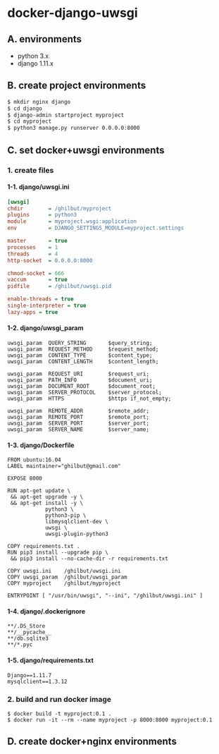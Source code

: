 # docker-django-uwsgi

## A. environments

- python 3.x
- django 1.11.x

## B. create project environments

```bash
$ mkdir nginx django
$ cd django
$ django-admin startproject myproject
$ cd myproject
$ python3 manage.py runserver 0.0.0.0:8000
```

## C. set docker+uwsgi environments

### 1. create files

#### 1-1. django/uwsgi.ini

```ini
[uwsgi]
chdir        = /ghilbut/myproject
plugins      = python3
module       = myproject.wsgi:application
env          = DJANGO_SETTINGS_MODULE=myproject.settings

master       = true
processes    = 1
threads      = 4
http-socket  = 0.0.0.0:8000

chmod-socket = 666
vaccum       = true
pidfile      = /ghilbut/uwsgi.pid

enable-threads = true
single-interpreter = true
lazy-apps = true
```

#### 1-2. django/uwsgi_param

```
uwsgi_param  QUERY_STRING       $query_string;
uwsgi_param  REQUEST_METHOD     $request_method;
uwsgi_param  CONTENT_TYPE       $content_type;
uwsgi_param  CONTENT_LENGTH     $content_length;

uwsgi_param  REQUEST_URI        $request_uri;
uwsgi_param  PATH_INFO          $document_uri;
uwsgi_param  DOCUMENT_ROOT      $document_root;
uwsgi_param  SERVER_PROTOCOL    $server_protocol;
uwsgi_param  HTTPS              $https if_not_empty;

uwsgi_param  REMOTE_ADDR        $remote_addr;
uwsgi_param  REMOTE_PORT        $remote_port;
uwsgi_param  SERVER_PORT        $server_port;
uwsgi_param  SERVER_NAME        $server_name;
```

#### 1-3. django/Dockerfile

```
FROM ubuntu:16.04
LABEL maintainer="ghilbut@gmail.com"

EXPOSE 8000

RUN apt-get update \
 && apt-get upgrade -y \
 && apt-get install -y \
            python3 \
            python3-pip \
            libmysqlclient-dev \
            uwsgi \
            uwsgi-plugin-python3

COPY requirements.txt .
RUN pip3 install --upgrade pip \
 && pip3 install --no-cache-dir -r requirements.txt

COPY uwsgi.ini    /ghilbut/uwsgi.ini
COPY uwsgi_param  /ghilbut/uwsgi_param
COPY myproject    /ghilbut/myproject

ENTRYPOINT [ "/usr/bin/uwsgi", "--ini", "/ghilbut/uwsgi.ini" ]
```

#### 1-4. django/.dockerignore

```
**/.DS_Store
**/__pycache__
**/db.sqlite3
**/*.pyc
```

#### 1-5. django/requirements.txt

```
Django==1.11.7
mysqlclient==1.3.12
```

### 2. build and run docker image

```
$ docker build -t myproject:0.1 .
$ docker run -it --rm --name myproject -p 8000:8000 myproject:0.1
```

## D. create docker+nginx environments


